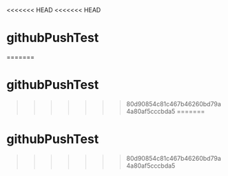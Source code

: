 <<<<<<< HEAD
<<<<<<< HEAD
# githubPushTest
=======
# githubPushTest
>>>>>>> 80d90854c81c467b46260bd79a4a80af5cccbda5
=======
# githubPushTest
>>>>>>> 80d90854c81c467b46260bd79a4a80af5cccbda5
